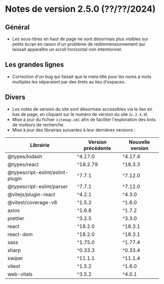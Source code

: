 # Notes de version 2.5.0 (??/??/2024)

## Général

- Les sous-titres en haut de page ne sont désormais plus visibles sur petits écran en raison d'un problème de redimmensionnement qui laissait apparaître un scroll horizontal non intentionnel.

## Les grandes lignes

- Correction d'un bug qui faisait que le meta title pour les noms à mots multiples les séparaient par des tirets au lieu d'espaces.

## Divers

- Les notes de version du site sont désormais accessibles via le lien en bas de page, en cliquant sur le numéro de version du site (`v.2.4.0`)
- Mise à jour du fichier `sitemap.xml` afin de faciliter l'exploration des bots de moteurs de recherche.
- Mise à jour des librairies suivantes à leur dernières versions :

| Librairie                        | Version précédente | Nouvelle version |
| -------------------------------- | ------------------ | ---------------- |
| @types/lodash                    | ^4.17.0            | ^4.17.4          |
| @types/react                     | ^18.2.79           | ^18.3.3          |
| @typescript-eslint/eslint-plugin | ^7.7.1             | ^7.12.0          |
| @typescript-eslint/parser        | ^7.7.1             | ^7.12.0          |
| @vitejs/plugin-react             | ^4.2.1             | ^4.3.0           |
| @vitest/coverage-v8              | ^1.5.2             | ^1.6.0           |
| axios                            | ^1.6.8             | ^1.7.2           |
| prettier                         | ^3.2.5             | ^3.3.0           |
| react                            | ^18.2.0            | ^18.3.1          |
| react-dom                        | ^18.2.0            | ^18.3.1          |
| sass                             | ^1.75.0            | ^1.77.4          |
| sharp                            | ^0.33.3            | ^0.33.4          |
| swiper                           | ^11.1.1            | ^11.1.4          |
| vitest                           | ^1.5.2             | ^1.6.0           |
| web-vitals                       | ^3.5.2             | ^4.0.1           |
